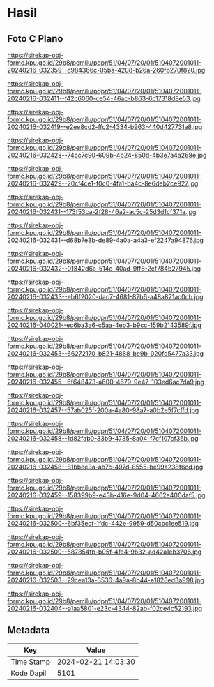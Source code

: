 # Hasil

## Foto C Plano

https://sirekap-obj-formc.kpu.go.id/29b8/pemilu/pdpr/51/04/07/20/01/5104072001011-20240216-032359--c984366c-05ba-4208-b26a-260fb270f820.jpg

https://sirekap-obj-formc.kpu.go.id/29b8/pemilu/pdpr/51/04/07/20/01/5104072001011-20240216-032411--f42c6060-ce54-46ac-b863-6c17318d8e53.jpg

https://sirekap-obj-formc.kpu.go.id/29b8/pemilu/pdpr/51/04/07/20/01/5104072001011-20240216-032419--e2ee8cd2-ffc2-4334-b963-440d427731a8.jpg

https://sirekap-obj-formc.kpu.go.id/29b8/pemilu/pdpr/51/04/07/20/01/5104072001011-20240216-032428--74cc7c90-609b-4b24-850d-4b3e7a4a268e.jpg

https://sirekap-obj-formc.kpu.go.id/29b8/pemilu/pdpr/51/04/07/20/01/5104072001011-20240216-032429--20cf4ce1-f0c0-4fa1-ba4c-8e6deb2ce927.jpg

https://sirekap-obj-formc.kpu.go.id/29b8/pemilu/pdpr/51/04/07/20/01/5104072001011-20240216-032431--173f53ca-2f28-46a2-ac5c-25d3d1cf371a.jpg

https://sirekap-obj-formc.kpu.go.id/29b8/pemilu/pdpr/51/04/07/20/01/5104072001011-20240216-032431--d68b7e3b-de89-4a0a-a4a3-ef2247a94876.jpg

https://sirekap-obj-formc.kpu.go.id/29b8/pemilu/pdpr/51/04/07/20/01/5104072001011-20240216-032432--01842d6a-514c-40ad-9ff8-2cf784b27945.jpg

https://sirekap-obj-formc.kpu.go.id/29b8/pemilu/pdpr/51/04/07/20/01/5104072001011-20240216-032433--eb6f2020-dac7-4681-87b6-a48a821ac0cb.jpg

https://sirekap-obj-formc.kpu.go.id/29b8/pemilu/pdpr/51/04/07/20/01/5104072001011-20240216-040021--ec6ba3a6-c5aa-4eb3-b9cc-159b2143589f.jpg

https://sirekap-obj-formc.kpu.go.id/29b8/pemilu/pdpr/51/04/07/20/01/5104072001011-20240216-032453--66272170-b821-4888-be9b-020fd5477a33.jpg

https://sirekap-obj-formc.kpu.go.id/29b8/pemilu/pdpr/51/04/07/20/01/5104072001011-20240216-032455--6f648473-a600-4679-9e47-103ed6ac7da9.jpg

https://sirekap-obj-formc.kpu.go.id/29b8/pemilu/pdpr/51/04/07/20/01/5104072001011-20240216-032457--57ab025f-200a-4a80-98a7-a0b2e5f7cffd.jpg

https://sirekap-obj-formc.kpu.go.id/29b8/pemilu/pdpr/51/04/07/20/01/5104072001011-20240216-032458--1d82fab0-33b9-4735-8a04-f7cf107cf36b.jpg

https://sirekap-obj-formc.kpu.go.id/29b8/pemilu/pdpr/51/04/07/20/01/5104072001011-20240216-032458--81bbee3a-ab7c-497d-8555-be99a238f6cd.jpg

https://sirekap-obj-formc.kpu.go.id/29b8/pemilu/pdpr/51/04/07/20/01/5104072001011-20240216-032459--158399b9-e43b-416e-9d04-4662e400daf5.jpg

https://sirekap-obj-formc.kpu.go.id/29b8/pemilu/pdpr/51/04/07/20/01/5104072001011-20240216-032500--6bf35ecf-1fdc-442e-9959-d50cbc1ee519.jpg

https://sirekap-obj-formc.kpu.go.id/29b8/pemilu/pdpr/51/04/07/20/01/5104072001011-20240216-032500--587854fb-b05f-4fe4-9b32-ad42a1eb3706.jpg

https://sirekap-obj-formc.kpu.go.id/29b8/pemilu/pdpr/51/04/07/20/01/5104072001011-20240216-032503--29cea13a-3536-4a9a-8b44-e1828ed3a998.jpg

https://sirekap-obj-formc.kpu.go.id/29b8/pemilu/pdpr/51/04/07/20/01/5104072001011-20240216-032404--a1aa5801-e23c-4344-82ab-f02ce4c52193.jpg


## Metadata

| Key        | Value               |
| ---------- | ------------------- |
| Time Stamp | 2024-02-21 14:03:30 |
| Kode Dapil | 5101                |




